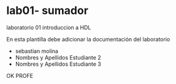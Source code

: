 # lab01- sumador 
laboratorio 01 introduccion a HDL

En esta plantilla debe adicionar la documentación del laboratorio

* sebastian molina
* Nombres y Apellidos Estudiante 2
* Nombres y Apellidos Estudiante 3


OK PROFE 
